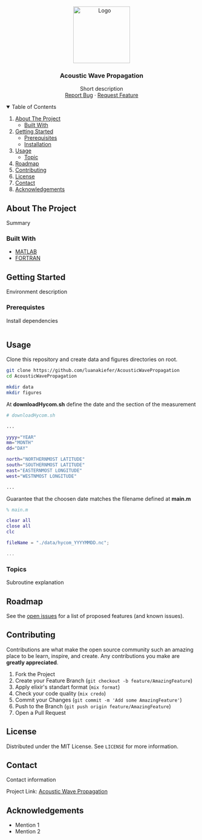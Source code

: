 <br />
<p align="center">
  <a href="https://github.com/luanakiefer/AcousticWavePropagation">
    <img src="" alt="Logo" width="150" height="150">
  </a>

  <h3 align="center">Acoustic Wave Propagation</h3>

  <p align="center">
    Short description
    <br />
    <a href="https://github.com/luanakiefer/AcousticWavePropagation/issues">Report Bug</a>
    ·
    <a href="https://github.com/luanakiefer/AcousticWavePropagation/issues">Request Feature</a>
  </p>
</p>

<details open="open">
  <summary>Table of Contents</summary>
  <ol>
    <li>
      <a href="#about-the-project">About The Project</a>
      <ul>
        <li><a href="#built-with">Built With</a></li>
      </ul>
    </li>
    <li>
      <a href="#getting-started">Getting Started</a>
      <ul>
        <li><a href="#prerequisites">Prerequisites</a></li>
        <li><a href="#installation">Installation</a></li>
      </ul>
    </li>
    <li>
        <a href="#usage">Usage</a>
        <ul>
            <li><a href="#topic">Topic</a></li>
      </ul>
    </li>
    <li><a href="#roadmap">Roadmap</a></li>
    <li><a href="#contributing">Contributing</a></li>
    <li><a href="#license">License</a></li>
    <li><a href="#contact">Contact</a></li>
    <li><a href="#acknowledgements">Acknowledgements</a></li>
  </ol>
</details>

## About The Project

Summary

### Built With

* [MATLAB](https://matlab.mathworks.com)
* [FORTRAN](https://fortran-lang.org)

## Getting Started

Environment description

### Prerequistes

Install dependencies

```sh
```

## Usage

Clone this repository and create data and figures directories on root.

```sh
git clone https://github.com/luanakiefer/AcousticWavePropagation
cd AcousticWavePropagation

mkdir data
mkdir figures
```

At **downloadHycom.sh** define the date and the section of the measurement

```sh
# downloadHycom.sh

...

yyyy="YEAR"
mm="MONTH"
dd="DAY"

north="NORTHERNMOST LATITUDE"
south="SOUTHERNMOST LATITUDE"
east="EASTERNMOST LONGITUDE"
west="WESTNMOST LONGITUDE"

...
```

Guarantee that the choosen date matches the filename defined at **main.m**

```m
% main.m

clear all
close all
clc

fileName = "./data/hycom_YYYYMMDD.nc";

...
```

### Topics

Subroutine explanation

## Roadmap

See the [open issues](https://github.com/luanakiefer/AcousticWavePropagation/issues) for a list of proposed features (and known issues).

## Contributing

Contributions are what make the open source community such an amazing place to be learn, inspire, and create. Any contributions you make are **greatly appreciated**.

1. Fork the Project
2. Create your Feature Branch (`git checkout -b feature/AmazingFeature`)
3. Apply elixir's standart format (`mix format`)
4. Check your code quality (`mix credo`)
5. Commit your Changes (`git commit -m 'Add some AmazingFeature'`)
6. Push to the Branch (`git push origin feature/AmazingFeature`)
7. Open a Pull Request

## License

Distributed under the MIT License. See `LICENSE` for more information.

## Contact

Contact information

Project Link: [Acoustic Wave Propagation](https://github.com/luanakiefer/AcousticWavePropagation)

## Acknowledgements
* Mention 1
* Mention 2
